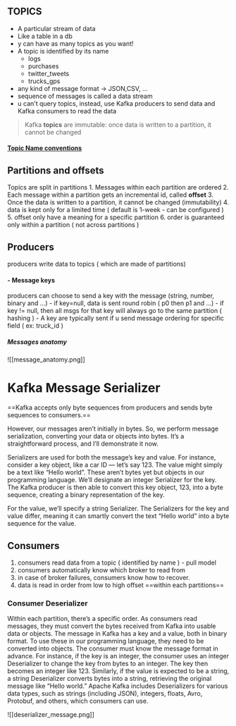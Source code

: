 ## TOPICS
- A particular stream of data
- Like a table in a db
- y can have as many topics as you want!
- A topic is identified by its name
	- logs
	- purchases
	- twitter_tweets
	- trucks_gps
- any kind of message format -> JSON,CSV, ...
- sequence of messages is called a data stream
- u can't query topics, instead, use Kafka producers to send data and Kafka consumers to read the data

> Kafka **topics** are immutable: once data is written to a partition, it cannot be changed
#### [Topic Name conventions](https://www.kadeck.com/blog/kafka-topic-naming-conventions-5-recommendations-with-examples)
## Partitions and offsets
Topics are split in partitions
	1. Messages within each partition are ordered
	2. Each message within a partition gets an incremental id, called **offset**
	3. Once the data is written to a partition, it cannot be changed (immutability)
	4. data is kept only for a limited time ( default is 1-week - can be configured )
	5. offset only have a meaning for a specific partition
	6. order is guaranteed only within a partition ( not across partitions )


## Producers
producers write data to topics ( which are made of partitions)

 #### - **Message keys**
 producers can choose to send a key with the message (string, number, binary and ...)
	 - if key=null, data is sent round robin ( p0 then p1 and ...)
	 - if key != null, then all msgs for that key will always go to the same partition ( hashing )
	 - A key are typically sent if u send message ordering for specific field ( ex: truck_id )

##### Messages anatomy
 ![[message_anatomy.png]]


# Kafka Message Serializer

==Kafka accepts only byte sequences from producers and sends byte sequences to consumers.==

However, our messages aren’t initially in bytes. So, we perform message serialization, converting your data or objects into bytes. It’s a straightforward process, and I’ll demonstrate it now.

Serializers are used for both the message’s key and value. For instance, consider a key object, like a car ID — let’s say 123. The value might simply be a text like “Hello world”. These aren’t bytes yet but objects in our programming language. We’ll designate an integer Serializer for the key. The Kafka producer is then able to convert this key object, 123, into a byte sequence, creating a binary representation of the key.

For the value, we’ll specify a string Serializer. The Serializers for the key and value differ, meaning it can smartly convert the text “Hello world” into a byte sequence for the value.

## Consumers
1. consumers read data from a topic ( identified by name ) - pull model
2. consumers automatically know which broker to read from
3. in case of broker failures, consumers know how to recover.
4. data is read in order from low to high offset ==within each partitions==

### Consumer Deserializer
Within each partition, there’s a specific order. As consumers read messages, they must convert the bytes received from Kafka into usable data or objects. The message in Kafka has a key and a value, both in binary format. To use these in our programming language, they need to be converted into objects. The consumer must know the message format in advance. For instance, if the key is an integer, the consumer uses an integer Deserializer to change the key from bytes to an integer. The key then becomes an integer like 123. Similarly, if the value is expected to be a string, a string Deserializer converts bytes into a string, retrieving the original message like “Hello world.” Apache Kafka includes Deserializers for various data types, such as strings (including JSON), integers, floats, Avro, Protobuf, and others, which consumers can use.

![[deserializer_message.png]]


